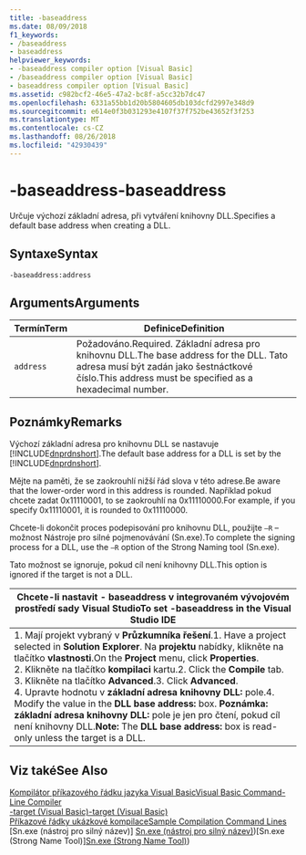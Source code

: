 ```yaml
---
title: -baseaddress
ms.date: 08/09/2018
f1_keywords:
- /baseaddress
- baseaddress
helpviewer_keywords:
- -baseaddress compiler option [Visual Basic]
- /baseaddress compiler option [Visual Basic]
- baseaddress compiler option [Visual Basic]
ms.assetid: c982bcf2-46e5-47a2-bc8f-a5cc32b7dc47
ms.openlocfilehash: 6331a55bb1d20b5804605db103dcfd2997e348d9
ms.sourcegitcommit: e614e0f3b031293e4107f37f752be43652f3f253
ms.translationtype: MT
ms.contentlocale: cs-CZ
ms.lasthandoff: 08/26/2018
ms.locfileid: "42930439"
---
```

# <a name="-baseaddress"></a><span data-ttu-id="a2099-102">-baseaddress</span><span class="sxs-lookup"><span data-stu-id="a2099-102">-baseaddress</span></span>
<span data-ttu-id="a2099-103">Určuje výchozí základní adresa, při vytváření knihovny DLL.</span><span class="sxs-lookup"><span data-stu-id="a2099-103">Specifies a default base address when creating a DLL.</span></span>  
  
## <a name="syntax"></a><span data-ttu-id="a2099-104">Syntaxe</span><span class="sxs-lookup"><span data-stu-id="a2099-104">Syntax</span></span>  
  
```  
-baseaddress:address  
```  
  
## <a name="arguments"></a><span data-ttu-id="a2099-105">Arguments</span><span class="sxs-lookup"><span data-stu-id="a2099-105">Arguments</span></span>  
  
|<span data-ttu-id="a2099-106">Termín</span><span class="sxs-lookup"><span data-stu-id="a2099-106">Term</span></span>|<span data-ttu-id="a2099-107">Definice</span><span class="sxs-lookup"><span data-stu-id="a2099-107">Definition</span></span>|  
|---|---|  
|`address`|<span data-ttu-id="a2099-108">Požadováno.</span><span class="sxs-lookup"><span data-stu-id="a2099-108">Required.</span></span> <span data-ttu-id="a2099-109">Základní adresa pro knihovnu DLL.</span><span class="sxs-lookup"><span data-stu-id="a2099-109">The base address for the DLL.</span></span> <span data-ttu-id="a2099-110">Tato adresa musí být zadán jako šestnáctkové číslo.</span><span class="sxs-lookup"><span data-stu-id="a2099-110">This address must be specified as a hexadecimal number.</span></span>|  
  
## <a name="remarks"></a><span data-ttu-id="a2099-111">Poznámky</span><span class="sxs-lookup"><span data-stu-id="a2099-111">Remarks</span></span>  
 <span data-ttu-id="a2099-112">Výchozí základní adresa pro knihovnu DLL se nastavuje [!INCLUDE[dnprdnshort](~/includes/dnprdnshort-md.md)].</span><span class="sxs-lookup"><span data-stu-id="a2099-112">The default base address for a DLL is set by the [!INCLUDE[dnprdnshort](~/includes/dnprdnshort-md.md)].</span></span>  
  
 <span data-ttu-id="a2099-113">Mějte na paměti, že se zaokrouhlí nižší řád slova v této adrese.</span><span class="sxs-lookup"><span data-stu-id="a2099-113">Be aware that the lower-order word in this address is rounded.</span></span> <span data-ttu-id="a2099-114">Například pokud chcete zadat 0x11110001, to se zaokrouhlí na 0x11110000.</span><span class="sxs-lookup"><span data-stu-id="a2099-114">For example, if you specify 0x11110001, it is rounded to 0x11110000.</span></span>  
  
 <span data-ttu-id="a2099-115">Chcete-li dokončit proces podepisování pro knihovnu DLL, použijte `–R` – možnost Nástroje pro silné pojmenovávání (Sn.exe).</span><span class="sxs-lookup"><span data-stu-id="a2099-115">To complete the signing process for a DLL, use the `–R` option of the Strong Naming tool (Sn.exe).</span></span>  
  
 <span data-ttu-id="a2099-116">Tato možnost se ignoruje, pokud cíl není knihovny DLL.</span><span class="sxs-lookup"><span data-stu-id="a2099-116">This option is ignored if the target is not a DLL.</span></span>  
  
|<span data-ttu-id="a2099-117">Chcete-li nastavit - baseaddress v integrovaném vývojovém prostředí sady Visual Studio</span><span class="sxs-lookup"><span data-stu-id="a2099-117">To set -baseaddress in the Visual Studio IDE</span></span>|  
|---|  
|<span data-ttu-id="a2099-118">1.  Mají projekt vybraný v **Průzkumníka řešení**.</span><span class="sxs-lookup"><span data-stu-id="a2099-118">1.  Have a project selected in **Solution Explorer**.</span></span> <span data-ttu-id="a2099-119">Na **projektu** nabídky, klikněte na tlačítko **vlastnosti**.</span><span class="sxs-lookup"><span data-stu-id="a2099-119">On the **Project** menu, click **Properties**.</span></span> <br /><span data-ttu-id="a2099-120">2.  Klikněte na tlačítko **kompilaci** kartu.</span><span class="sxs-lookup"><span data-stu-id="a2099-120">2.  Click the **Compile** tab.</span></span><br /><span data-ttu-id="a2099-121">3.  Klikněte na tlačítko **Advanced**.</span><span class="sxs-lookup"><span data-stu-id="a2099-121">3.  Click **Advanced**.</span></span><br /><span data-ttu-id="a2099-122">4.  Upravte hodnotu v **základní adresa knihovny DLL:** pole.</span><span class="sxs-lookup"><span data-stu-id="a2099-122">4.  Modify the value in the **DLL base address:** box.</span></span> <span data-ttu-id="a2099-123">**Poznámka:** **základní adresa knihovny DLL:** pole je jen pro čtení, pokud cíl není knihovny DLL.</span><span class="sxs-lookup"><span data-stu-id="a2099-123">**Note:**      The **DLL base address:** box is read-only unless the target is a DLL.</span></span>|  
  
## <a name="see-also"></a><span data-ttu-id="a2099-124">Viz také</span><span class="sxs-lookup"><span data-stu-id="a2099-124">See Also</span></span>  
 [<span data-ttu-id="a2099-125">Kompilátor příkazového řádku jazyka Visual Basic</span><span class="sxs-lookup"><span data-stu-id="a2099-125">Visual Basic Command-Line Compiler</span></span>](../../../visual-basic/reference/command-line-compiler/index.md)  
 [<span data-ttu-id="a2099-126">-target (Visual Basic)</span><span class="sxs-lookup"><span data-stu-id="a2099-126">-target (Visual Basic)</span></span>](../../../visual-basic/reference/command-line-compiler/target.md)  
 [<span data-ttu-id="a2099-127">Příkazové řádky ukázkové kompilace</span><span class="sxs-lookup"><span data-stu-id="a2099-127">Sample Compilation Command Lines</span></span>](../../../visual-basic/reference/command-line-compiler/sample-compilation-command-lines.md)  
 <span data-ttu-id="a2099-128">[Sn.exe (nástroj pro silný název)] [Sn.exe (nástroj pro silný název)](../../../framework/tools/sn-exe-strong-name-tool.md))</span><span class="sxs-lookup"><span data-stu-id="a2099-128">[Sn.exe (Strong Name Tool)][Sn.exe (Strong Name Tool)](../../../framework/tools/sn-exe-strong-name-tool.md))</span></span>
